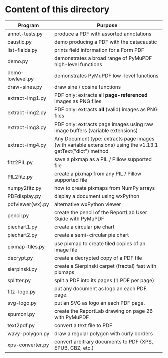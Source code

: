 # Content of this directory

Program | Purpose
------- | -------
annot-tests.py | produce a PDF with assorted annotations
caustic.py | demo producing a PDF with the catacaustic
list-fields.py | prints field information for a Form PDF
demo.py | demonstrates a broad range of PyMuPDF high-level functions
demo-lowlevel.py | demonstrates PyMuPDF low-level functions
draw-sines.py | draw sine / cosine functions
extract-img1.py | PDF only: extracts all **page-referenced** images as PNG files
extract-img2.py | PDF only: extracts **all** (valid) images as PNG files
extract-img3.py | PDF only: extracts page images using raw image buffers (variable extensions)
extract-img4.py | Any Document type: extracts page images (with variable extensions) using the v1.13.1 getText("dict") method
fitz2PIL.py | save a pixmap as a PIL / Pillow supported file
PIL2fitz.py | create a pixmap from any PIL / Pillow supported file
numpy2fitz.py | how to create pixmaps from NumPy arrays
PDFdisplay.py | display a document using wxPython
pdfviewer(wx).py | alternative wxPython viewer
pencil.py | create the pencil of the ReportLab User Guide with PyMuPDF
piechart1.py | create a circular pie chart
piechart2.py | create a semi-circular pie chart
pixmap-tiles.py | use pixmap to create tiled copies of an image file
decrypt.py | create a decrypted copy of a PDF file
sierpinski.py | create a Sierpinski carpet (fractal) fast with pixmaps
splitter.py | split a PDF into its pages (1 PDF per page)
fitz-logo.py | put any document as logo an each PDF page.
svg-logo.py | put an SVG as logo an each PDF page.
spumoni.py | create the ReportLab drawing on page 26 with PyMuPDF
text2pdf.py | convert a text file to PDF
wavy-polygon.py | draw a regular polygon with curly borders
xps-converter.py | convert arbitrary documents to PDF (XPS, EPUB, CBZ, etc.)

